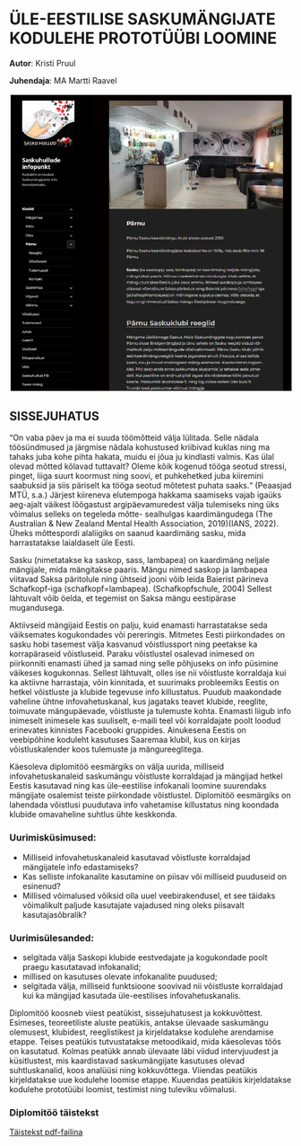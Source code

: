 # ÜLE-EESTILISE SASKUMÄNGIJATE KODULEHE PROTOTÜÜBI LOOMINE

**Autor**: Kristi Pruul

**Juhendaja**: MA Martti Raavel

![Saskuhullud](./Saskuhullud.png)
## SISSEJUHATUS
“On vaba päev ja ma ei suuda töömõtteid välja lülitada. Selle nädala töösündmused ja järgmise nädala kohustused kriibivad kuklas ning ma tahaks juba kohe pihta hakata, muidu ei jõua ju kindlasti valmis. Kas ülal olevad mõtted kõlavad tuttavalt? Oleme kõik kogenud tööga seotud stressi, pinget, liiga suurt koormust ning soovi, et puhkehetked juba kiiremini saabuksid ja siis päriselt ka tööga seotud mõtetest puhata saaks.“ (Peaasjad MTÜ, s.a.) Järjest kiireneva elutempoga hakkama saamiseks vajab igaüks aeg-ajalt väikest lõõgastust argipäevamuredest välja tulemiseks ning üks võimalus selleks on tegeleda mõtte- sealhulgas kaardimängudega (The Australian & New Zealand Mental Health Association, 2019)(IANS, 2022). Üheks mõttespordi alaliigiks on saanud kaardimäng sasku, mida harrastatakse laialdaselt üle Eesti.

Sasku (nimetatakse ka saskop, sass, lambapea) on kaardimäng neljale mängijale, mida mängitakse paaris. Mängu nimed saskop ja lambapea viitavad Saksa päritolule ning ühtseid jooni võib leida Baierist pärineva Schafkopf-iga (schafkopf=lambapea). (Schafkopfschule, 2004) Sellest lähtuvalt võib öelda, et tegemist on Saksa mängu eestipärase mugandusega. 

Aktiivseid mängijaid Eestis on palju, kuid enamasti harrastatakse seda väiksemates kogukondades või pereringis. Mitmetes Eesti piirkondades on sasku hobi tasemest välja kasvanud võistlussport ning peetakse ka korrapäraseid võistluseid. Paraku võistlustel osalevad inimesed on piirkonniti enamasti ühed ja samad ning selle põhjuseks on info püsimine väikeses kogukonnas. Sellest lähtuvalt, olles ise nii võistluste korraldaja kui ka aktiivne harrastaja, võin kinnitada, et suurimaks probleemiks Eestis on hetkel võistluste ja klubide tegevuse info killustatus. Puudub maakondade vaheline ühtne infovahetuskanal, kus jagataks teavet klubide, reeglite, toimuvate mängupäevade, võistluste ja tulemuste kohta. Enamasti liigub info inimeselt inimesele kas suuliselt, e-maili teel või korraldajate poolt loodud erinevates kinnistes Facebooki gruppides. Ainukesena Eestis on veebipõhine koduleht kasutuses Saaremaa klubil, kus on kirjas võistluskalender koos tulemuste ja mängureeglitega.

Käesoleva diplomitöö eesmärgiks on välja uurida, milliseid infovahetuskanaleid saskumängu võistluste korraldajad ja mängijad hetkel Eestis kasutavad ning kas üle-eestilise infokanali loomine suurendaks mängijate osalemist teiste piirkondade võistlustel. Diplomitöö eesmärgiks on lahendada võistlusi puudutava info vahetamise killustatus ning koondada klubide omavaheline suhtlus ühte keskkonda.

### Uurimisküsimused:
- Milliseid infovahetuskanaleid kasutavad võistluste korraldajad mängijatele info edastamiseks?
- Kas selliste infokanalite kasutamine on piisav või milliseid puuduseid on esinenud?
- Millised võimalused võiksid olla uuel veebirakendusel, et see täidaks võimalikult paljude kasutajate vajadused ning oleks piisavalt kasutajasõbralik?

### Uurimisülesanded:
- selgitada välja Saskopi klubide eestvedajate ja kogukondade poolt praegu kasutatavad infokanalid;
- millised on kasutuses olevate infokanalite puudused;
- selgitada välja, milliseid funktsioone soovivad nii võistluste korraldajad kui ka mängijad kasutada üle-eestilises infovahetuskanalis.

Diplomitöö koosneb viiest peatükist, sissejuhatusest ja kokkuvõttest. Esimeses, teoreetiliste aluste peatükis, antakse ülevaade saskumängu olemusest, klubidest, reeglistikest ja kirjeldatakse kodulehe arendamise etappe. Teises peatükis tutvustatakse metoodikaid, mida käesolevas töös on kasutatud. Kolmas peatükk annab ülevaate läbi viidud intervjuudest ja küsitlustest, mis kaardistavad saskumängijate kasutuses olevad suhtluskanalid, koos analüüsi ning kokkuvõttega. Viiendas peatükis kirjeldatakse uue kodulehe loomise etappe. Kuuendas peatükis kirjeldatakse kodulehe prototüübi loomist, testimist ning tuleviku võimalusi.

### Diplomitöö täistekst
[Täistekst pdf-failina](./Sasku.pdf)
